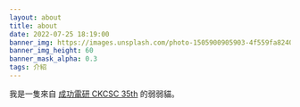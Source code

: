 ```yaml
---
layout: about
title: about
date: 2022-07-25 18:19:00
banner_img: https://images.unsplash.com/photo-1505900905903-4f559fa82402?ixlib=rb-1.2.1&ixid=MnwxMjA3fDB8MHxjb2xsZWN0aW9uLXBhZ2V8MnwxNTU4MTMwfHxlbnwwfHx8fA%3D%3D&w=1000&q=80
banner_img_height: 60
banner_mask_alpha: 0.3
tags: 介紹
---
```

我是一隻來自 [成功電研 CKCSC 35th](https://www.facebook.com/club.ckcsc.info/) 的弱弱貓。